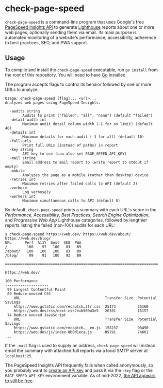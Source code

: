 # check-page-speed

`check-page-speed` is a command-line program that uses Google's free [PageSpeed
Insights API] to generate [Lighthouse] reports about one or more web pages,
optionally sending them via email. Its main purpose is automated monitoring of a
website's performance, accessibility, adherence to best practices, SEO, and PWA
support.

[PageSpeed Insights API]: https://developers.google.com/speed/docs/insights/v5/get-started
[Lighthouse]: https://github.com/GoogleChrome/lighthouse

## Usage

To compile and install the `check-page-speed` executable, run `go install` from
the root of this repository. You will need to have [Go] installed.

[Go]: https://go.dev/

The program accepts flags to control its behaior followed by one or more URLs to
analyze:

```
Usage: check-page-speed [flag]... <url>...
Analyzes web pages using PageSpeed Insights.

  -audits string
        Audits to print ("failed", "all", "none") (default "failed")
  -detail-width int
        Maximum audit detail column width (-1 for no limit) (default 40)
  -details int
        Maximum details for each audit (-1 for all) (default 10)
  -full-urls
        Print full URLs (instead of paths) in report
  -key string
        API key to use (can also set PAGE_SPEED_API_KEY)
  -mail string
        Email address to mail report to (write report to stdout if empty)
  -mobile
        Analyzes the page as a mobile (rather than desktop) device
  -retries int
        Maximum retries after failed calls to API (default 2)
  -verbose
        Log verbosely
  -workers int
        Maximum simultaneous calls to API (default 8)
```

By default, `check-page-speed` prints a summary with each URL's score in the
_Performance_, _Accessibility_, _Best Practices_, _Search Engine Optimization_,
and _Progressive Web App_ Lighthouse categories, followed by lengthier reports
listing the failed (non-100) audits for each URL:

```
$ check-page-speed https://web.dev/ https://web.dev/about/ https://web.dev/blog/
URL      Perf  A11Y  Best  SEO  PWA
/         100    97   100   83   89
/about/   100   100   100   83   89
/blog/     99    91   100   92   89

================================================================================

https://web.dev/

100 Performance
--------------------
 99 Largest Contentful Paint
 89 Reduce unused CSS
    URL                                       Transfer Size  Potential Savings
    https://www.gstatic.com/recaptch…ltr.css  25173          25160
    https://web.dev/css/next.css?v=b56043e5   20381          15157
 74 Reduce unused JavaScript
    URL                                       Transfer Size  Potential Savings
    https://www.gstatic.com/recaptch…__en.js  158237         93490
    https://web.dev/js/index-8b0d1eca.js      89791          74601
...
```

If the `-mail` flag is used to supply an address, `check-page-speed` will
instead email the summary with attached full reports via a local SMTP server at
`localhost:25`.

The PageSpeed Insights API frequently fails when called anonymously, so you
probably want to [create an API key] and pass it via the `-key` flag or the
`PAGE_SPEED_API_KEY` environment variable. As of mid-2022, [the API appears to
still be free].

[create an API key]: https://developers.google.com/speed/docs/insights/v5/get-started#key
[the API appears to still be free]: https://support.google.com/webmasters/thread/57358176/
